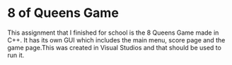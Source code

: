 # 8 of Queens Game

This assignment that I finished for school is the 8 Queens Game made in C++. It has its own GUI which includes the main menu,
score page and the game page.This was created in Visual Studios and that should be used to run it.
